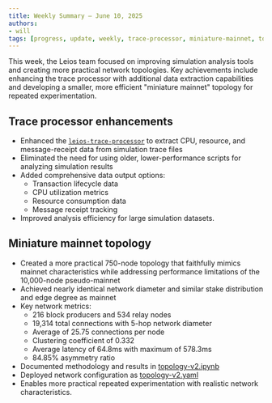 ```yaml
---
title: Weekly Summary – June 10, 2025
authors:
- will
tags: [progress, update, weekly, trace-processor, miniature-mainnet, topology, data-analysis, memory-optimization]
---
```


This week, the Leios team focused on improving simulation analysis tools and creating more practical network topologies. Key achievements include enhancing the trace processor with additional data extraction capabilities and developing a smaller, more efficient "miniature mainnet" topology for repeated experimentation.

## Trace processor enhancements

- Enhanced the [`leios-trace-processor`](https://github.com/input-output-hk/ouroboros-leios/blob/main/analysis/sims/trace-processor/) to extract CPU, resource, and message-receipt data from simulation trace files
- Eliminated the need for using older, lower-performance scripts for analyzing simulation results
- Added comprehensive data output options:
  - Transaction lifecycle data
  - CPU utilization metrics
  - Resource consumption data
  - Message receipt tracking
- Improved analysis efficiency for large simulation datasets.

## Miniature mainnet topology

- Created a more practical 750-node topology that faithfully mimics mainnet characteristics while addressing performance limitations of the 10,000-node pseudo-mainnet
- Achieved nearly identical network diameter and similar stake distribution and edge degree as mainnet
- Key network metrics:
  - 216 block producers and 534 relay nodes
  - 19,314 total connections with 5-hop network diameter
  - Average of 25.75 connections per node
  - Clustering coefficient of 0.332
  - Average latency of 64.8ms with maximum of 578.3ms
  - 84.85% asymmetry ratio
- Documented methodology and results in [topology-v2.ipynb](https://github.com/input-output-hk/ouroboros-leios/blob/main/data/simulation/pseudo-mainnet/topology-v2.ipynb)
- Deployed network configuration as [topology-v2.yaml](https://github.com/input-output-hk/ouroboros-leios/blob/main/data/simulation/pseudo-mainnet/topology-v2.yaml)
- Enables more practical repeated experimentation with realistic network characteristics.
